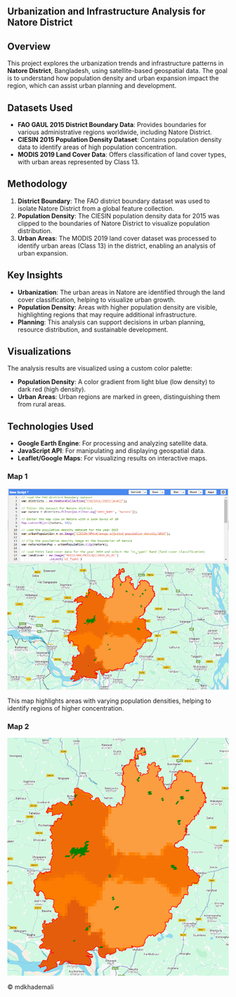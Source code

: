 ## Urbanization and Infrastructure Analysis for Natore District

## Overview
This project explores the urbanization trends and infrastructure patterns in **Natore District**, Bangladesh, using satellite-based geospatial data. The goal is to understand how population density and urban expansion impact the region, which can assist urban planning and development.

## Datasets Used
- **FAO GAUL 2015 District Boundary Data**: Provides boundaries for various administrative regions worldwide, including Natore District.
- **CIESIN 2015 Population Density Dataset**: Contains population density data to identify areas of high population concentration.
- **MODIS 2019 Land Cover Data**: Offers classification of land cover types, with urban areas represented by Class 13.

## Methodology
1. **District Boundary**: The FAO district boundary dataset was used to isolate Natore District from a global feature collection.
2. **Population Density**: The CIESIN population density data for 2015 was clipped to the boundaries of Natore District to visualize population distribution.
3. **Urban Areas**: The MODIS 2019 land cover dataset was processed to identify urban areas (Class 13) in the district, enabling an analysis of urban expansion.

## Key Insights
- **Urbanization**: The urban areas in Natore are identified through the land cover classification, helping to visualize urban growth.
- **Population Density**: Areas with higher population density are visible, highlighting regions that may require additional infrastructure.
- **Planning**: This analysis can support decisions in urban planning, resource distribution, and sustainable development.

## Visualizations
The analysis results are visualized using a custom color palette:
- **Population Density**: A color gradient from light blue (low density) to dark red (high density).
- **Urban Areas**: Urban regions are marked in green, distinguishing them from rural areas.

## Technologies Used
- **Google Earth Engine**: For processing and analyzing satellite data.
- **JavaScript API**: For manipulating and displaying geospatial data.
- **Leaflet/Google Maps**: For visualizing results on interactive maps.

### Map 1

![Code Map](Images/natore-map-1.png)

This map highlights areas with varying population densities, helping to identify regions of higher concentration.

### Map 2

![Full map](Images/natore-map-2.png)

© mdkhademali
